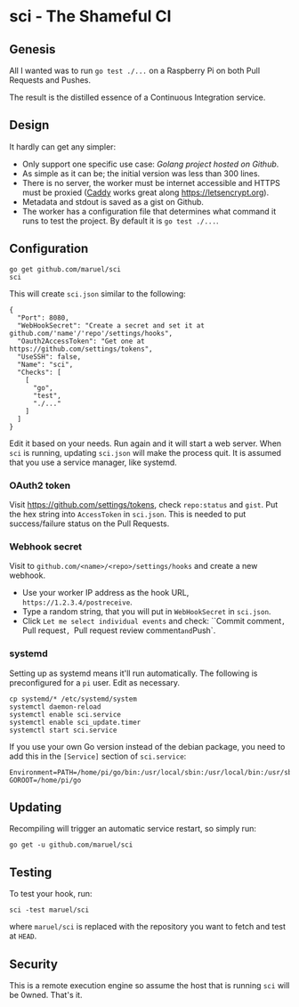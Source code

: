 # sci - The Shameful CI

## Genesis

All I wanted was to run `go test ./...` on a Raspberry Pi on both Pull Requests
and Pushes.

The result is the distilled essence of a Continuous Integration service.


## Design

It hardly can get any simpler:

- Only support one specific use case: *Golang project hosted on Github*.
- As simple as it can be; the initial version was less than 300 lines.
- There is no server, the worker must be internet accessible and HTTPS must be
  proxied ([Caddy](https://caddyserver.com/) works great along
  https://letsencrypt.org).
- Metadata and stdout is saved as a gist on Github.
- The worker has a configuration file that determines what command it runs to
  test the project. By default it is `go test ./...`.


## Configuration

```
go get github.com/maruel/sci
sci
```

This  will create `sci.json` similar to the following:

```
{
  "Port": 8080,
  "WebHookSecret": "Create a secret and set it at github.com/'name'/'repo'/settings/hooks",
  "Oauth2AccessToken": "Get one at https://github.com/settings/tokens",
  "UseSSH": false,
  "Name": "sci",
  "Checks": [
    [
      "go",
      "test",
      "./..."
    ]
  ]
}
```

Edit it based on your needs. Run again and it will start a web server. When
`sci` is running, updating `sci.json` will make the process quit. It is assumed
that you use a service manager, like systemd.


### OAuth2 token

Visit https://github.com/settings/tokens, check `repo:status` and `gist`. Put
the hex string into `AccessToken` in `sci.json`. This is needed to put
success/failure status on the Pull Requests.


### Webhook secret

Visit to `github.com/<name>/<repo>/settings/hooks` and create a new webhook.

- Use your worker IP address as the hook URL, `https://1.2.3.4/postreceive`.
- Type a random string, that you will put in `WebHookSecret` in `sci.json`.
- Click `Let me select individual events` and check: ``Commit comment`, `Pull
  request`, `Pull request review comment` and `Push`.


### systemd

Setting up as systemd means it'll run automatically. The following is
preconfigured for a `pi` user. Edit as necessary.

```
cp systemd/* /etc/systemd/system
systemctl daemon-reload
systemctl enable sci.service
systemctl enable sci_update.timer
systemctl start sci.service
```

If you use your own Go version instead of the debian package, you need to add
this in the `[Service]` section of `sci.service`:

```
Environment=PATH=/home/pi/go/bin:/usr/local/sbin:/usr/local/bin:/usr/sbin:/usr/bin:/sbin GOROOT=/home/pi/go
```

## Updating

Recompiling will trigger an automatic service restart, so simply run:

```
go get -u github.com/maruel/sci
```


## Testing

To test your hook, run:

```
sci -test maruel/sci
```

where `maruel/sci` is replaced with the repository you want to fetch and test at
`HEAD`.


## Security

This is a remote execution engine so assume the host that is running `sci` will
be 0wned. That's it.
